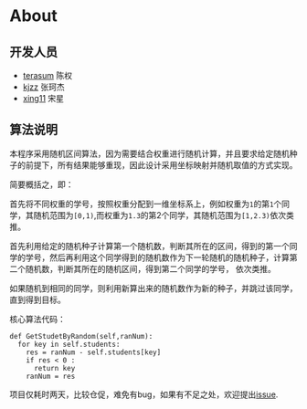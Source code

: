 # About

## 开发人员

- [terasum](https://github.com/terasum) 陈权
- [kjzz](https://github.com/kjzz) 张珂杰
- [xing11](https://github.com/xing11) 宋星

## 算法说明

本程序采用随机区间算法，因为需要结合权重进行随机计算，并且要求给定随机种子的前提下，所有结果能够重现，因此设计采用坐标映射并随机取值的方式实现。

简要概括之，即：

首先将不同权重的学号，按照权重分配到一维坐标系上，例如权重为`1`的第`1`个同学，其随机范围为`[0,1)`,而权重为`1.3`的第2个同学，其随机范围为`[1,2.3)`依次类推。

首先利用给定的随机种子计算第一个随机数，判断其所在的区间，得到的第一个同学的学号，然后再利用这个同学得到的随机数作为下一轮随机的随机种子，计算第二个随机数，判断其所在的随机区间，得到第二个同学的学号，
依次类推。

如果随机到相同的同学，则利用新算出来的随机数作为新的种子，并跳过该同学，直到得到目标。

核心算法代码：


    def GetStudetByRandom(self,ranNum):
      for key in self.students:
        res = ranNum - self.students[key]
        if res < 0 :
          return key
        ranNum = res


项目仅耗时两天，比较仓促，难免有bug，如果有不足之处，欢迎提出[issue](https://github.com/zju-cst/DRLS/issues).
